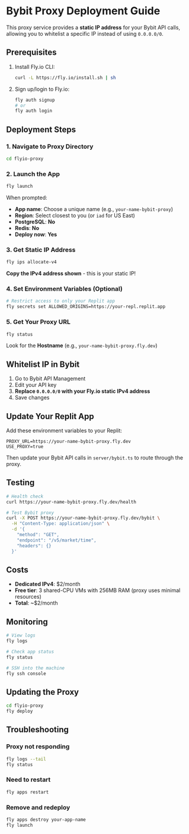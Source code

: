 # Bybit Proxy Deployment Guide

This proxy service provides a **static IP address** for your Bybit API calls, allowing you to whitelist a specific IP instead of using `0.0.0.0/0`.

## Prerequisites

1. Install Fly.io CLI:
   ```bash
   curl -L https://fly.io/install.sh | sh
   ```

2. Sign up/login to Fly.io:
   ```bash
   fly auth signup
   # or
   fly auth login
   ```

## Deployment Steps

### 1. Navigate to Proxy Directory
```bash
cd flyio-proxy
```

### 2. Launch the App
```bash
fly launch
```

When prompted:
- **App name**: Choose a unique name (e.g., `your-name-bybit-proxy`)
- **Region**: Select closest to you (or `iad` for US East)
- **PostgreSQL**: **No**
- **Redis**: **No**
- **Deploy now**: **Yes**

### 3. Get Static IP Address
```bash
fly ips allocate-v4
```

**Copy the IPv4 address shown** - this is your static IP!

### 4. Set Environment Variables (Optional)
```bash
# Restrict access to only your Replit app
fly secrets set ALLOWED_ORIGINS=https://your-repl.replit.app
```

### 5. Get Your Proxy URL
```bash
fly status
```

Look for the **Hostname** (e.g., `your-name-bybit-proxy.fly.dev`)

## Whitelist IP in Bybit

1. Go to Bybit API Management
2. Edit your API key
3. **Replace `0.0.0.0/0` with your Fly.io static IPv4 address**
4. Save changes

## Update Your Replit App

Add these environment variables to your Replit:

```env
PROXY_URL=https://your-name-bybit-proxy.fly.dev
USE_PROXY=true
```

Then update your Bybit API calls in `server/bybit.ts` to route through the proxy.

## Testing

```bash
# Health check
curl https://your-name-bybit-proxy.fly.dev/health

# Test Bybit proxy
curl -X POST https://your-name-bybit-proxy.fly.dev/bybit \
  -H "Content-Type: application/json" \
  -d '{
    "method": "GET",
    "endpoint": "/v5/market/time",
    "headers": {}
  }'
```

## Costs

- **Dedicated IPv4**: $2/month
- **Free tier**: 3 shared-CPU VMs with 256MB RAM (proxy uses minimal resources)
- **Total**: ~$2/month

## Monitoring

```bash
# View logs
fly logs

# Check app status
fly status

# SSH into the machine
fly ssh console
```

## Updating the Proxy

```bash
cd flyio-proxy
fly deploy
```

## Troubleshooting

### Proxy not responding
```bash
fly logs --tail
fly status
```

### Need to restart
```bash
fly apps restart
```

### Remove and redeploy
```bash
fly apps destroy your-app-name
fly launch
```
